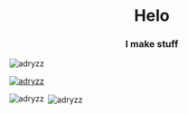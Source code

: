 
<h1 align="center">Helo</h1>
<h3 align="center">I make stuff</h3> 
<p align="left"> <img src="https://komarev.com/ghpvc/?username=adryzz&label=Profile%20views&color=0e75b6&style=flat" alt="adryzz" /> </p> 
<p align="left"> <a href="https://github.com/ryo-ma/github-profile-trophy"><img src="https://github-profile-trophy.vercel.app/?username=adryzz" alt="adryzz" /></a> </p> 
<p><img align="left" src="https://github-readme-stats.vercel.app/api/top-langs?username=adryzz&show_icons=true&locale=en&layout=compact" alt="adryzz" /></p> 
<p>&nbsp;<img align="center" src="https://github-readme-stats.vercel.app/api?username=adryzz&show_icons=true&locale=en" alt="adryzz" /></p>
 
